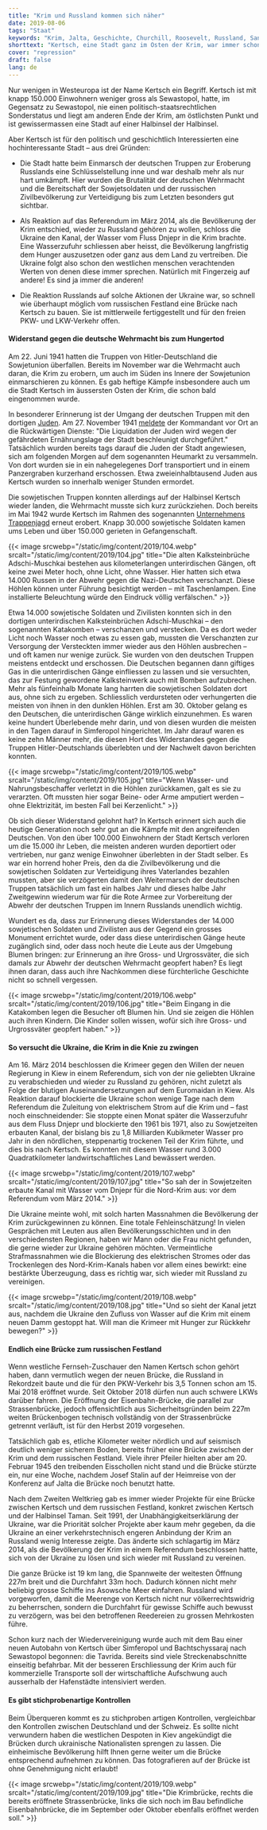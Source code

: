 ```yaml
---
title: "Krim und Russland kommen sich näher"
date: 2019-08-06
tags: "Staat"
keywords: "Krim, Jalta, Geschichte, Churchill, Roosevelt, Russland, Sanktionen, Nato, Uranmunition, Kosovo, Serbien, Kertsch, Krim Brücke, Krasnador, Hitler Deutschland, Nazi"
shorttext: "Kertsch, eine Stadt ganz im Osten der Krim, war immer schon Russland-orientiert. Eine neue Brücke bringt zusätzliche Chancen."
cover: "repression"
draft: false
lang: de
---
```


Nur wenigen in Westeuropa ist der Name Kertsch ein Begriff. Kertsch ist mit knapp 150.000 Einwohnern weniger gross als Sewastopol, hatte, im Gegensatz zu Sewastopol, nie einen politisch-staatsrechtlichen Sonderstatus und liegt am anderen Ende der Krim, am östlichsten Punkt und ist gewissermassen eine Stadt auf einer Halbinsel der Halbinsel.

Aber Kertsch ist für den politisch und geschichtlich Interessierten eine hochinteressante Stadt – aus drei Gründen:

  - Die Stadt hatte beim Einmarsch der deutschen Truppen zur Eroberung Russlands eine Schlüsselstellung inne und war deshalb mehr als nur hart umkämpft. Hier wurden die Brutalität der deutschen Wehrmacht und die Bereitschaft der Sowjetsoldaten und der russischen Zivilbevölkerung zur Verteidigung bis zum Letzten besonders gut sichtbar.

  - Als Reaktion auf das Referendum im März 2014, als die Bevölkerung der Krim entschied, wieder zu Russland gehören zu wollen, schloss die Ukraine den Kanal, der Wasser vom Fluss Dnjepr in die Krim brachte. Eine Wasserzufuhr schliessen aber heisst, die Bevölkerung langfristig dem Hunger auszusetzen oder ganz aus dem Land zu vertreiben. Die Ukraine folgt also schon den westlichen menschen verachtenden Werten von denen diese immer sprechen. Natürlich mit Fingerzeig auf andere! Es sind ja immer die anderen!

  - Die Reaktion Russlands auf solche Aktionen der Ukraine war, so schnell wie überhaupt möglich vom russischen Festland eine Brücke nach Kertsch zu bauen. Sie ist mittlerweile fertiggestellt und für den freien PKW- und LKW-Verkehr offen.

#### Widerstand gegen die deutsche Wehrmacht bis zum Hungertod

Am 22. Juni 1941 hatten die Truppen von Hitler-Deutschland die Sowjetunion überfallen. Bereits im November war die Wehrmacht auch daran, die Krim zu erobern, um auch im Süden ins Innere der Sowjetunion einmarschieren zu können. Es gab heftige Kämpfe insbesondere auch um die Stadt Kertsch im äussersten Osten der Krim, die schon bald eingenommen wurde.

In besonderer Erinnerung ist der Umgang der deutschen Truppen mit den dortigen [Juden](https://www.yadvashem.org/untoldstories/database/index.asp?cid=676 "Kerch, Kerch County, Crimean ASSR District, Russia"). Am 27. November 1941 [meldete](https://de.wikipedia.org/wiki/Kertsch#cite_note-6 "Kertsch - Wikipedia") der Kommandant vor Ort an die Rückwärtigen Dienste: "Die Liquidation der Juden wird wegen der gefährdeten Ernährungslage der Stadt beschleunigt durchgeführt." Tatsächlich wurden bereits tags darauf die Juden der Stadt angewiesen, sich am folgenden Morgen auf dem sogenannten Heumarkt zu versammeln. Von dort wurden sie in ein nahegelegenes Dorf transportiert und in einem Panzergraben kurzerhand erschossen. Etwa zweieinhalbtausend Juden aus Kertsch wurden so innerhalb weniger Stunden ermordet.

Die sowjetischen Truppen konnten allerdings auf der Halbinsel Kertsch wieder landen, die Wehrmacht musste sich kurz zurückziehen. Doch bereits im Mai 1942 wurde Kertsch im Rahmen des sogenannten [Unternehmens Trappenjagd](https://de.wikipedia.org/wiki/Unternehmen_Trappenjagd "Unternehmen Trappenjagd") erneut erobert. Knapp 30.000 sowjetische Soldaten kamen ums Leben und über 150.000 gerieten in Gefangenschaft.

{{< image srcwebp="/static/img/content/2019/104.webp" srcalt="/static/img/content/2019/104.jpg" title="Die alten Kalksteinbrüche Adschi-Muschkai bestehen aus kilometerlangen unterirdischen Gängen, oft keine zwei Meter hoch, ohne Licht, ohne Wasser. Hier hatten sich etwa 14.000 Russen in der Abwehr gegen die Nazi-Deutschen verschanzt. Diese Höhlen können unter Führung besichtigt werden – mit Taschenlampen. Eine installierte Beleuchtung würde den Eindruck völlig verfälschen." >}}

Etwa 14.000 sowjetische Soldaten und Zivilisten konnten sich in den dortigen unterirdischen Kalksteinbrüchen Adschi-Muschkai – den sogenannten Katakomben – verschanzen und verstecken. Da es dort weder Licht noch Wasser noch etwas zu essen gab, mussten die Verschanzten zur Versorgung der Versteckten immer wieder aus den Höhlen ausbrechen – und oft kamen nur wenige zurück. Sie wurden von den deutschen Truppen meistens entdeckt und erschossen. Die Deutschen begannen dann giftiges Gas in die unterirdischen Gänge einfliessen zu lassen und sie versuchten, das zur Festung gewordene Kalksteinwerk auch mit Bomben aufzubrechen. Mehr als fünfeinhalb Monate lang harrten die sowjetischen Soldaten dort aus, ohne sich zu ergeben. Schliesslich verdursteten oder verhungerten die meisten von ihnen in den dunklen Höhlen. Erst am 30. Oktober gelang es den Deutschen, die unterirdischen Gänge wirklich einzunehmen. Es waren keine hundert Überlebende mehr darin, und von diesen wurden die meisten in den Tagen darauf in Simferopol hingerichtet. Im Jahr darauf waren es keine zehn Männer mehr, die diesen Hort des Widerstandes gegen die Truppen Hitler-Deutschlands überlebten und der Nachwelt davon berichten konnten.

{{< image srcwebp="/static/img/content/2019/105.webp" srcalt="/static/img/content/2019/105.jpg" title="Wenn Wasser- und Nahrungsbeschaffer verletzt in die Höhlen zurückkamen, galt es sie zu verarzten. Oft mussten hier sogar Beine- oder Arme amputiert werden – ohne Elektrizität, im besten Fall bei Kerzenlicht." >}}

Ob sich dieser Widerstand gelohnt hat? In Kertsch erinnert sich auch die heutige Generation noch sehr gut an die Kämpfe mit den angreifenden Deutschen. Von den über 100.000 Einwohnern der Stadt Kertsch verloren um die 15.000 ihr Leben, die meisten anderen wurden deportiert oder vertrieben, nur ganz wenige Einwohner überlebten in der Stadt selber. Es war ein horrend hoher Preis, den da die Zivilbevölkerung und die sowjetischen Soldaten zur Verteidigung ihres Vaterlandes bezahlen mussten, aber sie verzögerten damit den Weitermarsch der deutschen Truppen tatsächlich um fast ein halbes Jahr und dieses halbe Jahr Zweitgewinn wiederum war für die Rote Armee zur Vorbereitung der Abwehr der deutschen Truppen im Innern Russlands unendlich wichtig.

Wundert es da, dass zur Erinnerung dieses Widerstandes der 14.000 sowjetischen Soldaten und Zivilisten aus der Gegend ein grosses Monument errichtet wurde, oder dass diese unterirdischen Gänge heute zugänglich sind, oder dass noch heute die Leute aus der Umgebung Blumen bringen: zur Erinnerung an ihre Gross- und Urgrossväter, die sich damals zur Abwehr der deutschen Wehrmacht geopfert haben? Es liegt ihnen daran, dass auch ihre Nachkommen diese fürchterliche Geschichte nicht so schnell vergessen.

{{< image srcwebp="/static/img/content/2019/106.webp" srcalt="/static/img/content/2019/106.jpg" title="Beim Eingang in die Katakomben legen die Besucher oft Blumen hin. Und sie zeigen die Höhlen auch ihren Kindern. Die Kinder sollen wissen, wofür sich ihre Gross- und Urgrossväter geopfert haben." >}}

#### So versucht die Ukraine, die Krim in die Knie zu zwingen

Am 16. März 2014 beschlossen die Krimeer gegen den Willen der neuen Regierung in Kiew in einem Referendum, sich von der nie geliebten Ukraine zu verabschieden und wieder zu Russland zu gehören, nicht zuletzt als Folge der blutigen Auseinandersetzungen auf dem Euromaidan in Kiew. Als Reaktion darauf blockierte die Ukraine schon wenige Tage nach dem Referendum die Zuleitung von elektrischem Strom auf die Krim und – fast noch einschneidender: Sie stoppte einen Monat später die Wasserzufuhr aus dem Fluss Dnjepr und blockierte den 1961 bis 1971, also zu Sowjetzeiten erbauten Kanal, der bislang bis zu 1,8 Milliarden Kubikmeter Wasser pro Jahr in den nördlichen, steppenartig trockenen Teil der Krim führte, und dies bis nach Kertsch. Es konnten mit diesem Wasser rund 3.000 Quadratkilometer landwirtschaftliches Land bewässert werden.

{{< image srcwebp="/static/img/content/2019/107.webp" srcalt="/static/img/content/2019/107.jpg" title="So sah der in Sowjetzeiten erbaute Kanal mit Wasser vom Dnjepr für die Nord-Krim aus: vor dem Referendum vom März 2014." >}}

Die Ukraine meinte wohl, mit solch harten Massnahmen die Bevölkerung der Krim zurückgewinnen zu können. Eine totale Fehleinschätzung! In vielen Gesprächen mit Leuten aus allen Bevölkerungsschichten und in den verschiedensten Regionen, haben wir Mann oder die Frau nicht gefunden, die gerne wieder zur Ukraine gehören möchten. Vermeintliche Strafmassnahmen wie die Blockierung des elektrischen Stromes oder das Trockenlegen des Nord-Krim-Kanals haben vor allem eines bewirkt: eine bestärkte Überzeugung, dass es richtig war, sich wieder mit Russland zu vereinigen.

{{< image srcwebp="/static/img/content/2019/108.webp" srcalt="/static/img/content/2019/108.jpg" title="Und so sieht der Kanal jetzt aus, nachdem die Ukraine den Zufluss von Wasser auf die Krim mit einem neuen Damm gestoppt hat. Will man die Krimeer mit Hunger zur Rückkehr bewegen?" >}}

#### Endlich eine Brücke zum russischen Festland

Wenn westliche Fernseh-Zuschauer den Namen Kertsch schon gehört haben, dann vermutlich wegen der neuen Brücke, die Russland in Rekordzeit baute und die für den PKW-Verkehr bis 3,5 Tonnen schon am 15. Mai 2018 eröffnet wurde. Seit Oktober 2018 dürfen nun auch schwere LKWs darüber fahren. Die Eröffnung der Eisenbahn-Brücke, die parallel zur Strassenbrücke, jedoch offensichtlich aus Sicherheitsgründen beim 227m weiten Brückenbogen technisch vollständig von der Strassenbrücke getrennt verläuft, ist für den Herbst 2019 vorgesehen.

Tatsächlich gab es, etliche Kilometer weiter nördlich und auf seismisch deutlich weniger sicherem Boden, bereits früher eine Brücke zwischen der Krim und dem russischen Festland. Viele ihrer Pfeiler hielten aber am 20. Februar 1945 den treibenden Eisschollen nicht stand und die Brücke stürzte ein, nur eine Woche, nachdem Josef Stalin auf der Heimreise von der Konferenz auf Jalta die Brücke noch benutzt hatte.

Nach dem Zweiten Weltkrieg gab es immer wieder Projekte für eine Brücke zwischen Kertsch und dem russischen Festland, konkret zwischen Kertsch und der Halbinsel Taman. Seit 1991, der Unabhängigkeitserklärung der Ukraine, war die Priorität solcher Projekte aber kaum mehr gegeben, da die Ukraine an einer verkehrstechnisch engeren Anbindung der Krim an Russland wenig Interesse zeigte. Das änderte sich schlagartig im März 2014, als die Bevölkerung der Krim in einem Referendum beschlossen hatte, sich von der Ukraine zu lösen und sich wieder mit Russland zu vereinen.

Die ganze Brücke ist 19 km lang, die Spannweite der weitesten Öffnung 227m breit und die Durchfahrt 33m hoch. Dadurch können nicht mehr beliebig grosse Schiffe ins Asowsche Meer einfahren. Russland wird vorgeworfen, damit die Meerenge von Kertsch nicht nur völkerrechtswidrig zu beherrschen, sondern die Durchfahrt für gewisse Schiffe auch bewusst zu verzögern, was bei den betroffenen Reedereien zu grossen Mehrkosten führe.

Schon kurz nach der Wiedervereinigung wurde auch mit dem Bau einer neuen Autobahn von Kertsch über Simferopol und Bachtschyssaraj nach Sewastopol begonnen: die Tavrida. Bereits sind viele Streckenabschnitte einseitig befahrbar. Mit der besseren Erschliessung der Krim auch für kommerzielle Transporte soll der wirtschaftliche Aufschwung auch ausserhalb der Hafenstädte intensiviert werden.

#### Es gibt stichprobenartige Kontrollen

Beim Überqueren kommt es zu stichproben artigen Kontrollen, vergleichbar den Kontrollen zwischen Deutschland und der Schweiz. Es sollte nicht verwundern haben die westlichen Despoten in Kiev angekündigt die Brücken durch ukrainische Nationalisten sprengen zu lassen. Die einheimische Bevölkerung hilft Ihnen gerne weiter um die Brücke entsprechend aufnehmen zu können. Das fotografieren auf der Brücke ist ohne Genehmigung nicht erlaubt!

{{< image srcwebp="/static/img/content/2019/109.webp" srcalt="/static/img/content/2019/109.jpg" title="Die Krimbrücke, rechts die bereits eröffnete Strassenbrücke, links die sich noch im Bau befindliche Eisenbahnbrücke, die im September oder Oktober ebenfalls eröffnet werden soll." >}}
